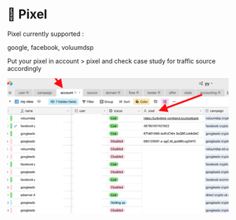# 🔗 Pixel

Pixel currently supported : 

google, facebook, voluumdsp

Put your pixel in account &gt; pixel and check case study for traffic source accordingly

![](../../.gitbook/assets/screen-shot-2020-04-09-at-9.31.38-pm.png)



